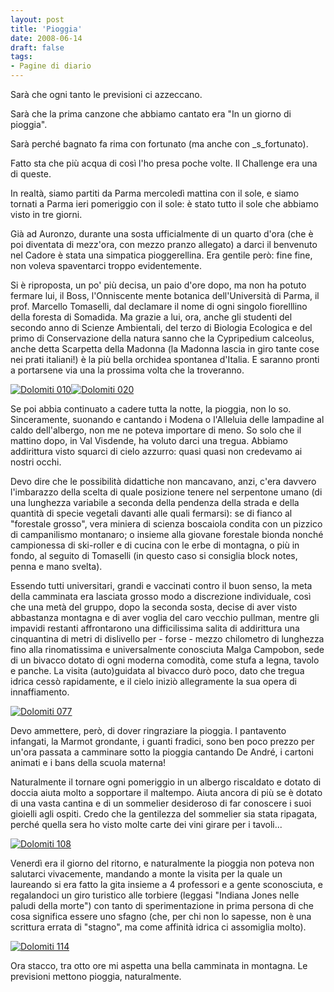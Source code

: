 ```yaml
---
layout: post
title: 'Pioggia'
date: 2008-06-14
draft: false
tags: 
- Pagine di diario
---
```


  

Sarà che ogni tanto le previsioni ci azzeccano.

  

Sarà che la prima canzone che abbiamo cantato era "In un giorno di pioggia".

  

Sarà perché bagnato fa rima con fortunato (ma anche con _s_fortunato).

  

Fatto sta che più acqua di così l'ho presa poche volte. Il Challenge era una di queste.

  

In realtà, siamo partiti da Parma mercoledì mattina con il sole, e siamo tornati a Parma ieri pomeriggio con il sole: è stato tutto il sole che abbiamo visto in tre giorni.

  

Già ad Auronzo, durante una sosta ufficialmente di un quarto d'ora (che è poi diventata di mezz'ora, con mezzo pranzo allegato) a darci il benvenuto nel Cadore è stata una simpatica pioggerellina. Era gentile però: fine fine, non voleva spaventarci troppo evidentemente.

  

Si è riproposta, un po' più decisa, un paio d'ore dopo, ma non ha potuto fermare lui, il Boss, l'Onniscente mente botanica dell'Università di Parma, il prof. Marcello Tomaselli, dal declamare il nome di ogni singolo fiorelllino della foresta di Somadida. Ma grazie a lui, ora, anche gli studenti del secondo anno di Scienze Ambientali, del terzo di Biologia Ecologica e del primo di Conservazione della natura sanno che la Cypripedium calceolus, anche detta Scarpetta della Madonna (la Madonna lascia in giro tante cose nei prati italiani!) è la più bella orchidea spontanea d'Italia. E saranno pronti a portarsene via una la prossima volta che la troveranno.

[![Dolomiti 010](http://byfiles.storage.msn.com/y1pK9HIftVSVuXO8L5pvJ8Hx3ET166B4L6EchV_ThnnJIa3JmjPr4ag2-YqnaPN8ruCbipIn1QRozz7-OlEg6R3y_ps_m3h4jYB?PARTNER=WRITER)](http://puxqig.bay.livefilestore.com/y1pJXfIDW2D3BGAmGljxfK4uqY5iW8un--cfXEt1xs3AcbhOCSgO6MSk8hDoE-SrlPWazrgQ12kEAivc6Zcgk9tmwIO5rb-ridu?PARTNER=WRITER)[![Dolomiti 020](http://byfiles.storage.msn.com/y1pK9HIftVSVuU5CyKlMWN2YiopfZ9jjrPoYjcDfFANLUTwe6Evneg6AlqufpPCxth1bnyD5hKLai-AWO12w-RODnVlj2km7vJT?PARTNER=WRITER)](http://byfiles.storage.msn.com/y1pK9HIftVSVuXnQrBvUPlUqNEe-EiP1XNx4Lvez0HVPFeMl1bwMKzHP6v8vvVziNil_-ervlh39HuKU-6TwmrFgACrPBRF_yFY?PARTNER=WRITER)

Se poi abbia continuato a cadere tutta la notte, la pioggia, non lo so. Sinceramente, suonando e cantando i Modena o l'Alleluia delle lampadine al caldo dell'albergo, non me ne poteva importare di meno. So solo che il mattino dopo, in Val Visdende, ha voluto darci una tregua. Abbiamo addirittura visto squarci di cielo azzurro: quasi quasi non credevamo ai nostri occhi.

Devo dire che le possibilità didattiche non mancavano, anzi, c'era davvero l'imbarazzo della scelta di quale posizione tenere nel serpentone umano (di una lunghezza variabile a seconda della pendenza della strada e della quantità di specie vegetali davanti alle quali fermarsi): se di fianco al "forestale grosso", vera miniera di scienza boscaiola condita con un pizzico di campanilismo montanaro; o insieme alla giovane forestale bionda nonché campionessa di ski-roller e di cucina con le erbe di montagna, o più in fondo, al seguito di Tomaselli (in questo caso si consiglia block notes, penna e mano svelta).

Essendo tutti universitari, grandi e vaccinati contro il buon senso, la meta della camminata era lasciata grosso modo a discrezione individuale, così che una metà del gruppo, dopo la seconda sosta, decise di aver visto abbastanza montagna e di aver voglia del caro vecchio pullman, mentre gli impavidi restanti affrontarono una difficilissima salita di addirittura una cinquantina di metri di dislivello per - forse - mezzo chilometro di lunghezza fino alla rinomatissima e universalmente conosciuta Malga Campobon, sede di un bivacco dotato di ogni moderna comodità, come stufa a legna, tavolo e panche. La visita (auto)guidata al bivacco durò poco, dato che tregua idrica cessò rapidamente, e il cielo iniziò allegramente la sua opera di innaffiamento.

[![Dolomiti 077](http://byfiles.storage.msn.com/y1pK9HIftVSVuXpZDASJI1vwm9ujbsOE_seuCt6TWokAz2hiLYjdeCFT1hADR-bZOqk5LB4gbkxPD4oJYXE1dGsUql6W5D5pPf4?PARTNER=WRITER)](http://puxqig.bay.livefilestore.com/y1pJXfIDW2D3BHzEX7lTX_KBs-SI3z22AzcPeHsjwY7y0gW0KzFDYc-EPUFOudYZ55e-RsPadpsjJxZE2xzZx9X8LlHhlpsYBXk?PARTNER=WRITER)

Devo ammettere, però, di dover ringraziare la pioggia. I pantavento infangati, la Marmot grondante, i guanti fradici, sono ben poco prezzo per un'ora passata a camminare sotto la pioggia cantando De André, i cartoni animati e i bans della scuola materna!

Naturalmente il tornare ogni pomeriggio in un albergo riscaldato e dotato di doccia aiuta molto a sopportare il maltempo. Aiuta ancora di più se è dotato di una vasta cantina e di un sommelier desideroso di far conoscere i suoi gioielli agli ospiti. Credo che la gentilezza del sommelier sia stata ripagata, perché quella sera ho visto molte carte dei vini girare per i tavoli...

[![Dolomiti 108](http://byfiles.storage.msn.com/y1pK9HIftVSVuX26l6cDSqOJe3MTPovT9mz1woWUTejjqmET7Mgnjmsg6cX4R6NpuQa5oaxO7-sg2pZ0Vvl20URK61nYxqDU-mD?PARTNER=WRITER)](http://byfiles.storage.msn.com/y1pK9HIftVSVuWWFGTCC4INh1BVrw5OI-4-ZLJ61GL1EGklDRagCoNOGQWyKw6MHUMmTm1rnHNCZ3MT6FztpQ5YMDmXPJMiwMsY?PARTNER=WRITER)

Venerdì era il giorno del ritorno, e naturalmente la pioggia non poteva non salutarci vivacemente, mandando a monte la visita per la quale un laureando si era fatto la gita insieme a 4 professori e a gente sconosciuta, e regalandoci un giro turistico alle torbiere (leggasi "Indiana Jones nelle paludi della morte") con tanto di sperimentazione in prima persona di che cosa significa essere uno sfagno (che, per chi non lo sapesse, non è una scrittura errata di "stagno", ma come affinità idrica ci assomiglia molto).

[![Dolomiti 114](http://byfiles.storage.msn.com/y1pK9HIftVSVuUrbrOhORQ22_5JMJufuJ8a_3wi6xh8r5NG_cEtDcfvn6FPEDHUlyL_LUYRbhpz_JuQtBX5cPYKa0BzxcLltu8F?PARTNER=WRITER)](http://puxqig.bay.livefilestore.com/y1pJXfIDW2D3BEdJ85-tFcVWw67Q09i6EXN69YWnOKcdhrkYxx4bmmrPD-kBzd_L0dKVNsKaHqAvHY11nMGpT2TR_kb11nplT8J?PARTNER=WRITER)

Ora stacco, tra otto ore mi aspetta una bella camminata in montagna. Le previsioni mettono pioggia, naturalmente.